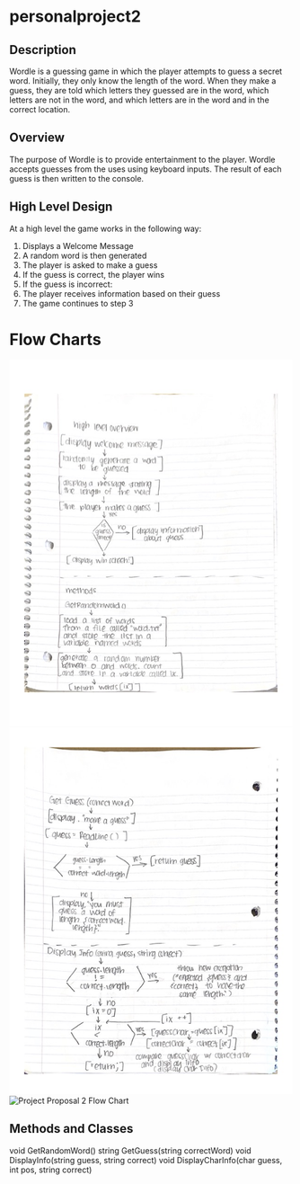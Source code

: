 # personalproject2

## Description

Wordle is a guessing game in which the player attempts to guess a secret word. Initially, they only know the length of the word. When they make a guess, they are told which letters they guessed are in the word, which letters are not in the word, and which letters are in the word and in the correct location.



## Overview

The purpose of Wordle is to provide entertainment to the player. Wordle accepts guesses from the uses using keyboard inputs. The result of each guess is then written to the console.

## High Level Design

At a high level the game works in the following way:
1. Displays a Welcome Message
2. A random word is then generated
3. The player is asked to make a guess
4. If the guess is correct, the player wins
5. If the guess is incorrect:
6. The player receives information based on their guess
7. The game continues to step 3

# Flow Charts
![Project Proposal 2 Flow Chart](images/flowchart1.jpg)
![Project Proposal 2 Flow Chart](images/flowchart2.jpg)
![Project Proposal 2 Flow Chart](images/flowchart3.jpg)

## Methods and Classes

void GetRandomWord()
string GetGuess(string correctWord)
void DisplayInfo(string guess, string correct)
void DisplayCharInfo(char guess, int pos, string correct)
